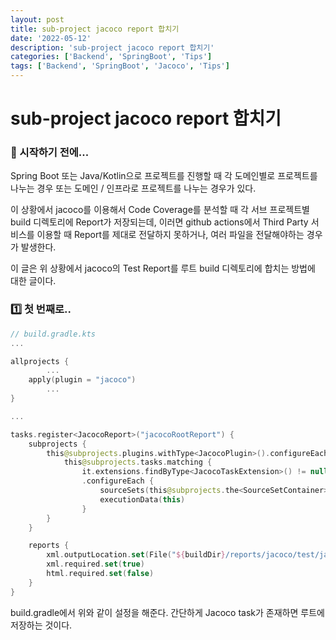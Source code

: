```yaml
---
layout: post
title: sub-project jacoco report 합치기
date: '2022-05-12'
description: 'sub-project jacoco report 합치기'
categories: ['Backend', 'SpringBoot', 'Tips']
tags: ['Backend', 'SpringBoot', 'Jacoco', 'Tips']
---
```

# sub-project jacoco report 합치기

### 🎊 시작하기 전에...

Spring Boot 또는 Java/Kotlin으로 프로젝트를 진행할 때 각 도메인별로 프로젝트를 나누는 경우 또는 도메인 / 인프라로 프로젝트를 나누는 경우가 있다.

이 상황에서 jacoco를 이용해서 Code Coverage를 분석할 때 각 서브 프로젝트별 build 디렉토리에 Report가 저장되는데, 이러면 github actions에서 Third Party 서비스를 이용할 때 Report를 제대로 전달하지 못하거나, 여러 파일을 전달해야하는 경우가 발생한다.

이 글은 위 상황에서 jacoco의 Test Report를 루트 build 디렉토리에 합치는 방법에 대한 글이다.

### 1️⃣ 첫 번째로..

```kotlin
// build.gradle.kts
...

allprojects {
		...
    apply(plugin = "jacoco")
		...
}

...

tasks.register<JacocoReport>("jacocoRootReport") {
    subprojects {
        this@subprojects.plugins.withType<JacocoPlugin>().configureEach {
            this@subprojects.tasks.matching {
                it.extensions.findByType<JacocoTaskExtension>() != null }
                .configureEach {
                    sourceSets(this@subprojects.the<SourceSetContainer>().named("main").get())
                    executionData(this)
                }
        }
    }

    reports {
        xml.outputLocation.set(File("${buildDir}/reports/jacoco/test/jacocoTestReport.xml"))
        xml.required.set(true)
        html.required.set(false)
    }
}
```

build.gradle에서 위와 같이 설정을 해준다. 간단하게 Jacoco task가 존재하면 루트에 저장하는 것이다.